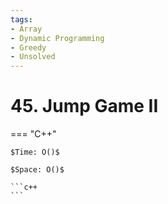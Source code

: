 ```yaml
---
tags:
- Array
- Dynamic Programming
- Greedy
- Unsolved
---
```



# 45. Jump Game II

=== "C++"

    $Time: O()$

    $Space: O()$

    ```c++
    ```